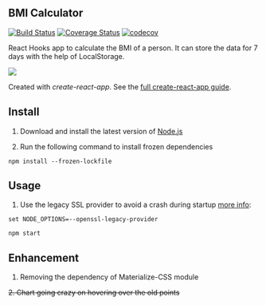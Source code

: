 ## BMI Calculator

[![Build Status](https://travis-ci.com/GermaVinsmoke/bmi-calculator.svg?branch=master)](https://travis-ci.com/GermaVinsmoke/bmi-calculator)
[![Coverage Status](https://coveralls.io/repos/github/GermaVinsmoke/bmi-calculator/badge.svg?branch=master)](https://coveralls.io/github/GermaVinsmoke/bmi-calculator?branch=master)
[![codecov](https://codecov.io/gh/GermaVinsmoke/bmi-calculator/branch/master/graph/badge.svg)](https://codecov.io/gh/GermaVinsmoke/bmi-calculator)

React Hooks app to calculate the BMI of a person. It can store the data for 7 days with the help of LocalStorage.

![](images/1.jpg)

Created with _create-react-app_. See the [full create-react-app guide](https://github.com/facebookincubator/create-react-app/blob/master/packages/react-scripts/template/README.md).

## Install

1. Download and install the latest version of [Node.js](https://nodejs.org/en/download)

2. Run the following command to install frozen dependencies

`npm install --frozen-lockfile`

## Usage

1. Use the legacy SSL provider to avoid a crash during startup [more info](https://stackoverflow.com/questions/69692842/error-message-error0308010cdigital-envelope-routinesunsupported):

`set NODE_OPTIONS=--openssl-legacy-provider`

`npm start`

## Enhancement

1. Removing the dependency of Materialize-CSS module

~~2. Chart going crazy on hovering over the old points~~
